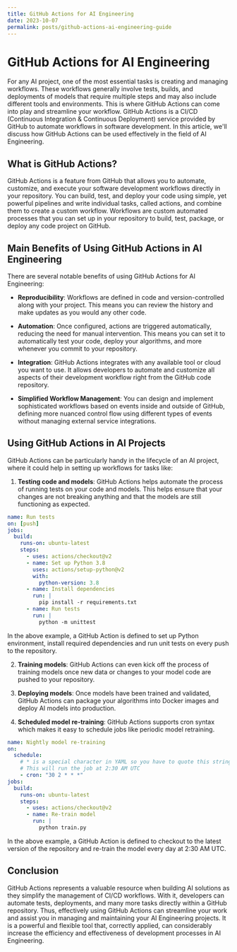 ```yaml
---
title: GitHub Actions for AI Engineering
date: 2023-10-07
permalink: posts/github-actions-ai-engineering-guide
---
```


# GitHub Actions for AI Engineering

For any AI project, one of the most essential tasks is creating and managing workflows. These workflows generally involve tests, builds, and deployments of models that require multiple steps and may also include different tools and environments. This is where GitHub Actions can come into play and streamline your workflow. GitHub Actions is a CI/CD (Continuous Integration & Continuous Deployment) service provided by GitHub to automate workflows in software development. In this article, we'll discuss how GitHub Actions can be used effectively in the field of AI Engineering.

## What is GitHub Actions?

GitHub Actions is a feature from GitHub that allows you to automate, customize, and execute your software development workflows directly in your repository. You can build, test, and deploy your code using simple, yet powerful pipelines and write individual tasks, called actions, and combine them to create a custom workflow. Workflows are custom automated processes that you can set up in your repository to build, test, package, or deploy any code project on GitHub.

## Main Benefits of Using GitHub Actions in AI Engineering

There are several notable benefits of using GitHub Actions for AI Engineering:

- **Reproducibility**: Workflows are defined in code and version-controlled along with your project. This means you can review the history and make updates as you would any other code.

- **Automation**: Once configured, actions are triggered automatically, reducing the need for manual intervention. This means you can set it to automatically test your code, deploy your algorithms, and more whenever you commit to your repository.

- **Integration**: GitHub Actions integrates with any available tool or cloud you want to use. It allows developers to automate and customize all aspects of their development workflow right from the GitHub code repository.

- **Simplified Workflow Management**: You can design and implement sophisticated workflows based on events inside and outside of GitHub, defining more nuanced control flow using different types of events without managing external service integrations.

## Using GitHub Actions in AI Projects

GitHub Actions can be particularly handy in the lifecycle of an AI project, where it could help in setting up workflows for tasks like:

1. **Testing code and models**: GitHub Actions helps automate the process of running tests on your code and models. This helps ensure that your changes are not breaking anything and that the models are still functioning as expected.

```yaml
name: Run tests
on: [push]
jobs:
  build:
    runs-on: ubuntu-latest
    steps:
      - uses: actions/checkout@v2
      - name: Set up Python 3.8
        uses: actions/setup-python@v2
        with:
          python-version: 3.8
      - name: Install dependencies
        run: |
          pip install -r requirements.txt
      - name: Run tests
        run: |
          python -m unittest
```

In the above example, a GitHub Action is defined to set up Python environment, install required dependencies and run unit tests on every push to the repository.

2. **Training models**: GitHub Actions can even kick off the process of training models once new data or changes to your model code are pushed to your repository.

3. **Deploying models**: Once models have been trained and validated, GitHub Actions can package your algorithms into Docker images and deploy AI models into production.

4. **Scheduled model re-training**: GitHub Actions supports cron syntax which makes it easy to schedule jobs like periodic model retraining.

```yaml
name: Nightly model re-training
on:
  schedule:
    # * is a special character in YAML so you have to quote this string
    # This will run the job at 2:30 AM UTC
    - cron: "30 2 * * *"
jobs:
  build:
    runs-on: ubuntu-latest
    steps:
      - uses: actions/checkout@v2
      - name: Re-train model
        run: |
          python train.py
```

In the above example, a GitHub Action is defined to checkout to the latest version of the repository and re-train the model every day at 2:30 AM UTC.

## Conclusion

GitHub Actions represents a valuable resource when building AI solutions as they simplify the management of CI/CD workflows. With it, developers can automate tests, deployments, and many more tasks directly within a GitHub repository. Thus, effectively using GitHub Actions can streamline your work and assist you in managing and maintaining your AI Engineering projects. It is a powerful and flexible tool that, correctly applied, can considerably increase the efficiency and effectiveness of development processes in AI Engineering.

